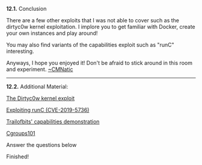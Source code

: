 **12.1.** Conclusion

There are a few other exploits that I was not able to cover such as the dirtyc0w kernel exploitation. I implore you to get familiar with Docker, create your own instances and play around!

You may also find variants of the capabilities exploit such as "runC" interesting.

Anyways, I hope you enjoyed it! Don't be afraid to stick around in this room and experiment. [~CMNatic](https://tryhackme.com/p/CMNatic)

---

**12.2.** Additional Material:

[The Dirtyc0w kernel exploit](https://github.com/dirtycow/dirtycow.github.io)

[Exploiting runC (CVE-2019-5736)](https://unit42.paloaltonetworks.com/breaking-docker-via-runc-explaining-cve-2019-5736/)

[Trailofbits' capabilities demonstration](https://blog.trailofbits.com/2019/07/19/understanding-docker-container-escapes/#:~:text=The%20SYS_ADMIN%20capability%20allows%20a,security%20risks%20of%20doing%20so.)  

[Cgroups101](https://docs.google.com/presentation/d/1WdByuxWgayPb-RstO-XaENSqVPGP7h6t3GS6W4jk4tk/htmlpresent)

Answer the questions below

Finished!